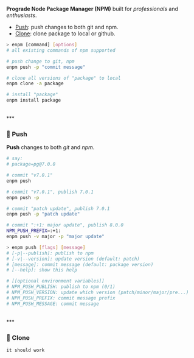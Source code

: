 **Prograde Node Package Manager (NPM)** built for *professionals* and *enthusiasts*.
- [Push](#feet-push): push changes to both git and npm.
- [Clone](#feet-clone): clone package to local or github.

```bash
> enpm [command] [options]
# all existing commands of npm supported

# push change to git, npm
enpm push -p "commit message"

# clone all versions of "package" to local
enpm clone -a package

# install "package"
enpm install package
```

<br>
***
<br>

### :feet: Push

**Push** changes to both *git* and *npm*.

```bash
# say:
# package=pg@7.0.0

# commit "v7.0.1"
enpm push

# commit "v7.0.1", publish 7.0.1
enpm push -p

# commit "patch update", publish 7.0.1
enpm push -p "patch update"

# commit ":+1: major update", publish 8.0.0
NPM_PUSH_PREFIX=:+1:
enpm push -v major -p "major update"
```

```bash
> enpm push [flags] [message]
# [-p|--publish]: publish to npm
# [-v|--version]: update version (default: patch)
# [message]: commit message (default: package version)
# [--help]: show this help

# [[optional environment variables]]
# NPM_PUSH_PUBLISH: publish to npm (0/1)
# NPM_PUSH_VERSION: update which version (patch/minor/major/pre...)
# NPM_PUSH_PREFIX: commit message prefix
# NPM_PUSH_MESSAGE: commit message
```

<br>
***
<br>

### :feet: Clone

```bash
it should work
```
